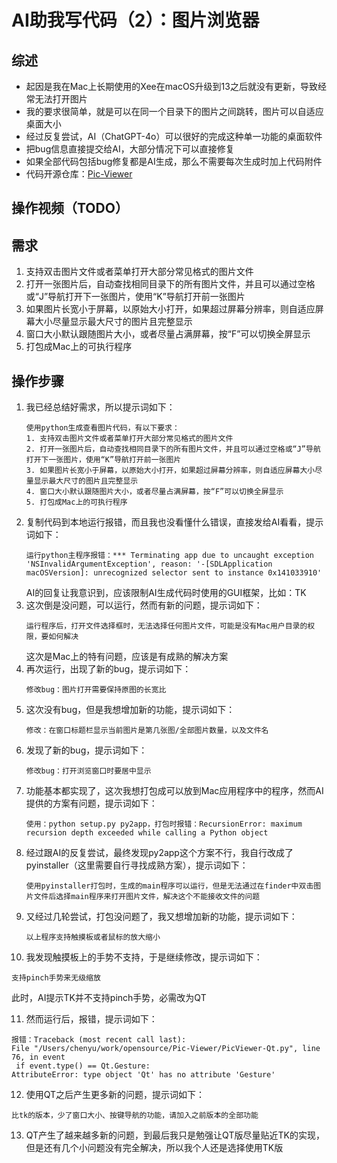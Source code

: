 # AI助我写代码（2）：图片浏览器

## 综述

* 起因是我在Mac上长期使用的Xee在macOS升级到13之后就没有更新，导致经常无法打开图片
* 我的要求很简单，就是可以在同一个目录下的图片之间跳转，图片可以自适应桌面大小
* 经过反复尝试，AI（ChatGPT-4o）可以很好的完成这种单一功能的桌面软件
* 把bug信息直接提交给AI，大部分情况下可以直接修复
* 如果全部代码包括bug修复都是AI生成，那么不需要每次生成时加上代码附件
* 代码开源仓库：[Pic-Viewer](https://github.com/winglight/Pic-Viewer)

## 操作视频（TODO）

## 需求
1. 支持双击图片文件或者菜单打开大部分常见格式的图片文件
2. 打开一张图片后，自动查找相同目录下的所有图片文件，并且可以通过空格或“J”导航打开下一张图片，使用“K”导航打开前一张图片
3. 如果图片长宽小于屏幕，以原始大小打开，如果超过屏幕分辨率，则自适应屏幕大小尽量显示最大尺寸的图片且完整显示
4. 窗口大小默认跟随图片大小，或者尽量占满屏幕，按“F”可以切换全屏显示
5. 打包成Mac上的可执行程序
   
## 操作步骤

1. 我已经总结好需求，所以提示词如下：
   ```
   使用python生成查看图片代码，有以下要求：
   1. 支持双击图片文件或者菜单打开大部分常见格式的图片文件
   2. 打开一张图片后，自动查找相同目录下的所有图片文件，并且可以通过空格或“J”导航打开下一张图片，使用“K”导航打开前一张图片
   3. 如果图片长宽小于屏幕，以原始大小打开，如果超过屏幕分辨率，则自适应屏幕大小尽量显示最大尺寸的图片且完整显示
   4. 窗口大小默认跟随图片大小，或者尽量占满屏幕，按“F”可以切换全屏显示
   5. 打包成Mac上的可执行程序
   ```
2. 复制代码到本地运行报错，而且我也没看懂什么错误，直接发给AI看看，提示词如下：
   ```
   运行python主程序报错：*** Terminating app due to uncaught exception 'NSInvalidArgumentException', reason: '-[SDLApplication macOSVersion]: unrecognized selector sent to instance 0x141033910'
   ```
   AI的回复让我意识到，应该限制AI生成代码时使用的GUI框架，比如：TK
3. 这次倒是没问题，可以运行，然而有新的问题，提示词如下：
   ```
   运行程序后，打开文件选择框时，无法选择任何图片文件，可能是没有Mac用户目录的权限，要如何解决
   ```
   这次是Mac上的特有问题，应该是有成熟的解决方案
4. 再次运行，出现了新的bug，提示词如下：
   ```
   修改bug：图片打开需要保持原图的长宽比
   ```
5. 这次没有bug，但是我想增加新的功能，提示词如下：
   ```
   修改：在窗口标题栏显示当前图片是第几张图/全部图片数量，以及文件名
   ```
6. 发现了新的bug，提示词如下：
   ```
   修改bug：打开浏览窗口时要居中显示
   ```
7. 功能基本都实现了，这次我想打包成可以放到Mac应用程序中的程序，然而AI提供的方案有问题，提示词如下：
   ```
   使用：python setup.py py2app，打包时报错：RecursionError: maximum recursion depth exceeded while calling a Python object
   ```
8. 经过跟AI的反复尝试，最终发现py2app这个方案不行，我自行改成了pyinstaller（这里需要自行寻找成熟方案），提示词如下：
   ```
   使用pyinstaller打包时，生成的main程序可以运行，但是无法通过在finder中双击图片文件后选择main程序来打开图片文件，解决这个不能接收文件的问题
   ```
9. 又经过几轮尝试，打包没问题了，我又想增加新的功能，提示词如下：
   ```
   以上程序支持触摸板或者鼠标的放大缩小
   ```
10. 我发现触摸板上的手势不支持，于是继续修改，提示词如下：
   ```
   支持pinch手势来无级缩放
   ```
   此时，AI提示TK并不支持pinch手势，必需改为QT
   
11. 然而运行后，报错，提示词如下：
   ```
   报错：Traceback (most recent call last):
  File "/Users/chenyu/work/opensource/Pic-Viewer/PicViewer-Qt.py", line 76, in event
    if event.type() == Qt.Gesture:
   AttributeError: type object 'Qt' has no attribute 'Gesture'
   ```
12. 使用QT之后产生更多新的问题，提示词如下：
   ```
   比tk的版本，少了窗口大小、按键导航的功能，请加入之前版本的全部功能
   ```
13. QT产生了越来越多新的问题，到最后我只是勉强让QT版尽量贴近TK的实现，但是还有几个小问题没有完全解决，所以我个人还是选择使用TK版